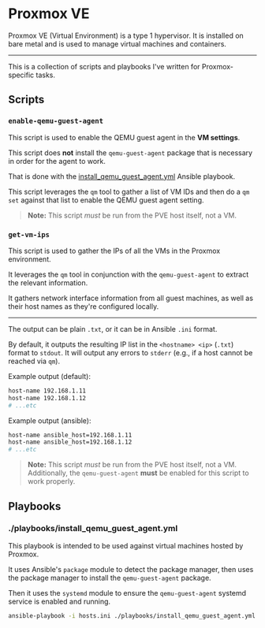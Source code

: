 # Proxmox VE

Proxmox VE (Virtual Environment) is a type 1 hypervisor. It is installed on bare
metal and is used to manage virtual machines and containers.  

---

This is a collection of scripts and playbooks I've written for Proxmox-specific tasks.  

## Scripts

### `enable-qemu-guest-agent`
This script is used to enable the QEMU guest agent in the **VM settings**.  

This script does **not** install the `qemu-guest-agent` package that is necessary in
order for the agent to work.  

That is done with the [install_qemu_guest_agent.yml](#playbooksinstallqemuguestagentyml) Ansible playbook.  

This script leverages the `qm` tool to gather a list of VM IDs and then do a `qm set`
against that list to enable the QEMU guest agent setting.  

> **Note:** This script *must* be run from the PVE host itself, not a VM.  

### `get-vm-ips`

This script is used to gather the IPs of all the VMs in the Proxmox environment.  

It leverages the `qm` tool in conjunction with the `qemu-guest-agent` to extract the
relevant information.  

It gathers network interface information from all guest machines, as well as their
host names as they're configured locally.  

---

The output can be plain `.txt`, or it can be in Ansible `.ini` format.  

By default, it outputs the resulting IP list in the `<hostname> <ip>` (`.txt`) format
to `stdout`. It will output any errors to `stderr` (e.g., if a host cannot be reached
via `qm`).  

Example output (default): 
```bash
host-name 192.168.1.11
host-name 192.168.1.12
# ...etc
```

Example output (ansible):
```bash
host-name ansible_host=192.168.1.11
host-name ansible_host=192.168.1.12
# ...etc
```


> **Note:** This script *must* be run from the PVE host itself, not a VM.
> Additionally, the `qemu-guest-agent` **must** be enabled for this script to work
> properly.    


## Playbooks

### ./playbooks/install_qemu_guest_agent.yml

This playbook is intended to be used against virtual machines hosted by Proxmox.  

It uses Ansible's `package` module to detect the package manager, then uses the 
package manager to install the `qemu-guest-agent` package.  

Then it uses the `systemd` module to ensure the `qemu-guest-agent` systemd service is
enabled and running.  
```bash
ansible-playbook -i hosts.ini ./playbooks/install_qemu_guest_agent.yml -K
```


